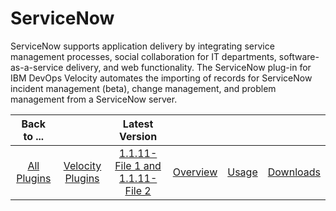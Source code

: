 
# ServiceNow

ServiceNow supports application delivery by integrating service management processes, social collaboration for IT departments, software-as-a-service delivery, and web functionality. The ServiceNow plug-in for IBM DevOps Velocity automates the importing of records for ServiceNow incident management (beta), change management, and problem management from a ServiceNow server.

|Back to ...||Latest Version||||
| :---: | :---: | :---: | :---: | :---: | :---: |
|[All Plugins](../../index.md)|[Velocity Plugins](../README.md)|[1.1.11-File 1 ](https://raw.githubusercontent.com/UrbanCode/IBM-UCV-PLUGINS/main/files/ucv-ext-servicenow/ucv-ext-servicenow%3A1.1.11.tar.7z.001)[and 1.1.11-File 2](https://raw.githubusercontent.com/UrbanCode/IBM-UCV-PLUGINS/main/files/ucv-ext-servicenow/ucv-ext-servicenow%3A1.1.11.tar.7z.002)|[Overview](overview.md)|[Usage](usage.md)|[Downloads](downloads.md)|